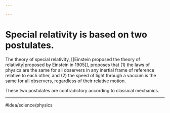 ```yaml
---

---
```

# Special relativity is based on two postulates. 
The theory of special relativity, [[Einstein proposed the theory of relativity|proposed by Einstein in 1905]], proposes that (1) the laws of physics are the same for all observers in any inertial frame of reference relative to each other, and (2) the speed of light through a vaccum is the same for all observers, regardless of their relative motion. 

These two postulates are contradictory according to classical mechanics. 

---
#idea/science/physics 